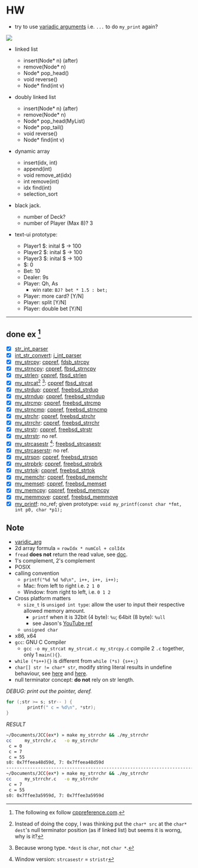 # HW

- try to use [variadic arguments](https://en.cppreference.com/w/c/variadic) i.e. `...` to do `my_print` again?

![](ll.png)

- linked list
  - insert(Node* n) (after)
  - remove(Node* n)
  - Node* pop_head()
  - void reverse()
  - Node* find(int v)
  
- doubly linked list
  - insert(Node* n) (after)
  - remove(Node* n)
  - Node* pop_head(MyList)
  - Node* pop_tail()
  - void reverse()
  - Node* find(int v)

- dynamic array
  - insert(idx, int)
  - append(int)
  - void remove_at(idx)
  - int remove(int)
  - idx find(int)
  - selection_sort

- black jack.
  - number of Deck?
  - number of Player (Max 8)? 3
- text-ui prototype:
  - Player1 $: inital $ -> 100
  - Player2 $: inital $ -> 100
  - Player3 $: inital $ -> 100
  - $: 0
  - Bet: 10
  - Dealer: 9s
  - Player: Qh, As
    - win rate: `BJ? bet * 1.5 : bet;`
  - Player: more card? \[Y/N\]
  - Player: split [Y/N]
  - Player: double bet [Y/N] 

---

## done ex [^cpp]

- [x] [str_int_parser](./int_parser.c)
- [x] [int_str_convert](./int_str_convert.c): [j_int_parser](./j_int_str_convert.c)
- [x] [my_strcpy](./my_strcpy.c): [cppref](https://en.cppreference.com/w/c/string/byte/strcpy), [fdsb_strcpy](https://github.com/freebsd/freebsd-src/blob/master/lib/libc/string/strcpy.c)
- [x] [my_strncpy](./my_strncpy.c): [cppref](https://en.cppreference.com/w/c/string/byte/strncpy), [fbsd_strncpy](https://github.com/freebsd/freebsd-src/blob/master/lib/libc/string/strncpy.c)
- [x] [my_strlen](./my_strlen.c): [cppref](https://en.cppreference.com/w/c/string/byte/strlen), [fbsd_strlen](https://github.com/freebsd/freebsd-src/blob/master/lib/libc/string/strlen.c#L111)
- [x] [my_strcat](./my_strcat.c)[^p1] [^a1]: [cppref](https://en.cppreference.com/w/c/string/byte/strcat) [fbsd_strcat](https://github.com/freebsd/freebsd-src/blob/master/lib/libc/string/strcat.c)
- [x] [my_strdup](./my_strdup.c): [cppref](https://en.cppreference.com/w/c/string/byte/strdup), [freebsd_strdup](https://github.com/freebsd/freebsd-src/blob/master/lib/libc/string/strdup.c)
- [x] [my_strndup](./my_strndup.c): [cppref](https://en.cppreference.com/w/c/string/byte/strndup), [freebsd_strndup](https://github.com/freebsd/freebsd-src/blob/master/lib/libc/string/strndup.c)
- [x] [my_strcmp](./my_strcmp.c): [cppref](https://en.cppreference.com/w/c/string/byte/strcmp), [freebsd_strcmp](https://github.com/freebsd/freebsd-src/blob/master/lib/libc/string/strcmp.c)
- [x] [my_strncmp](./my_strncmp.c): [cppref](https://en.cppreference.com/w/c/string/byte/strncmp), [freebsd_strncmp](https://github.com/freebsd/freebsd-src/blob/master/lib/libc/string/strncmp.c)
- [x] [my_strchr](./my_strchr.c): [cppref](https://en.cppreference.com/w/c/string/byte/strchr), [freebsd_strchr](https://github.com/freebsd/freebsd-src/blob/master/lib/libc/string/strchr.c)
- [x] [my_strrchr](./my_strrchr.c): [cppref](https://en.cppreference.com/w/c/string/byte/strrchr), [freebsd_strrchr](https://github.com/freebsd/freebsd-src/blob/master/lib/libc/string/strrchr.c)
- [x] [my_strstr](./my_strstr.c): [cppref](https://en.cppreference.com/w/c/string/byte/strstr), [freebsd_strstr](https://github.com/freebsd/freebsd-src/blob/master/lib/libc/string/strstr.c)
- [x] [my_strrstr](./my_strrstr.c): no ref.
- [x] [my_strcasestr](./my_strcasestr.c) [^win_strcasestr]: [freebsd_strcasestr](https://github.com/freebsd/freebsd-src/blob/master/lib/libc/string/strcasestr.c)
- [x] [my_strcaserstr](./my_strcasestr.c): no ref.
- [x] [my_strspn](./my_strspn.c): [cppref](https://en.cppreference.com/w/c/string/byte/strspn), [freebsd_strspn](https://github.com/freebsd/freebsd-src/blob/master/lib/libc/string/strspn.c)
- [x] [my_strpbrk](./my_strpbrk.c): [cppref](https://en.cppreference.com/w/c/string/byte/strpbrk), [freebsd_strpbrk](https://github.com/freebsd/freebsd-src/blob/master/lib/libc/string/strpbrk.c)
- [x] [my_strtok](./my_strtok.c): [cppref](https://en.cppreference.com/w/c/string/byte/strtok), [freebsd_strtok](https://github.com/freebsd/freebsd-src/blob/master/lib/libc/string/strtok.c)
- [x] [my_memchr](./my_memchr.c): [cppref](https://en.cppreference.com/w/c/string/byte/memchr), [freebsd_memchr](https://github.com/freebsd/freebsd-src/blob/master/lib/libc/string/memchr.c)
- [x] [my_memset](./my_memset.c): [cppref](https://en.cppreference.com/w/c/string/byte/memset), [freebsd_memset](https://github.com/freebsd/freebsd-src/blob/master/lib/libc/string/memset.c)
- [x] [my_memcpy](./my_memcpy.c): [cppref](https://en.cppreference.com/w/c/string/byte/memcpy), [freebsd_memcpy](https://github.com/freebsd/freebsd-src/blob/master/lib/libc/string/memcpy.c)
- [x] [my_memmove](./my_memmove.c): [cppref](https://en.cppreference.com/w/c/string/byte/memmove), [freebsd_memmove](https://github.com/freebsd/freebsd-src/blob/master/lib/libc/string/memmove.c)
- [x] [my_printf](./my_printf.c): no_ref; given prototype: `void my_printf(const char *fmt, int p0, char *p1);`

[^1]: `static buffer`
[^p1]: Instead of doing the copy, I was thinking put the `char* src` at the `char* dest`'s null terminator position (as if linked list) but seems it is worng, why is it?
[^a1]: Because wrong type. `*dest` is `char`, not `char *`.
[^win_strcasestr]: Window version: `strcasestr` = `stristr`
[^restrict]: what does `restrict` mean?
[^cpp]: The following ex follow [cppreference.com](https://en.cppreference.com/w/c/string/byte).

## Note
- [varidic_arg](https://en.cppreference.com/w/c/variadic)
- 2d array formula = `rowIdx * numCol + colIdx`
- `fread` **does not** return the read value, see [doc](https://en.cppreference.com/w/cpp/io/c/fread).
- 1's complement, 2's complement
- POSIX
- calling convention
  - `printf("%d %d %d\n", i++, i++, i++);`
  - Mac: from left to right i.e. `2 1 0`
  - Window: from right to left, i.e. `0 1 2`
- Cross platform matters
  - `size_t` is `unsiged int type`: allow the user to input their respective allowed memory amount.
    - `printf` when it is 32bit (4 byte): `%u`; 64bit (8 byte): `%ull`
    - see Jason's [YouTube ref](https://www.youtube.com/watch?v=JiUfvzd4eQM)
  - `unsigned char`
- x86, x64
- `gcc`: GNU C Compiler
  - `gcc -o my_strcat my_strcat.c my_strcpy.c` compile 2 `.c` together, only 1 `main(){}`.
- `while (*s++){}` is different from `while (*s) {s++;}`
- `char[] str != char* str`, modify string literal results in undefine behaviour, see [here](https://en.cppreference.com/w/cpp/language/string_literal) and [here](https://stackoverflow.com/questions/10186765/what-is-the-difference-between-char-array-and-char-pointer-in-c).
- null terminator concept: **do not** rely on str length.

*DEBUG: print out the pointer, deref.*

```c
for (;str >= s; str-- ) {
        printf(" c = %d\n", *str);
}
```

*RESULT*

```sh
~/Documents/JCC(ex*) » make my_strrchr && ./my_strrchr                                                                                                                                          macone@Macs-MBP
cc     my_strrchr.c   -o my_strrchr
 c = 0
 c = 7
 c = 55
s0: 0x7ffeea48d59d, 7: 0x7ffeea48d59d
----------------------------------------------------------------------------------------------------------------------------------------------------------------------------------------------------------------
~/Documents/JCC(ex*) » make my_strrchr && ./my_strrchr                                                                                                                                          macone@Macs-MBP
cc     my_strrchr.c   -o my_strrchr
 c = 7
 c = 55
s0: 0x7ffee3a5959d, 7: 0x7ffee3a5959d
```

